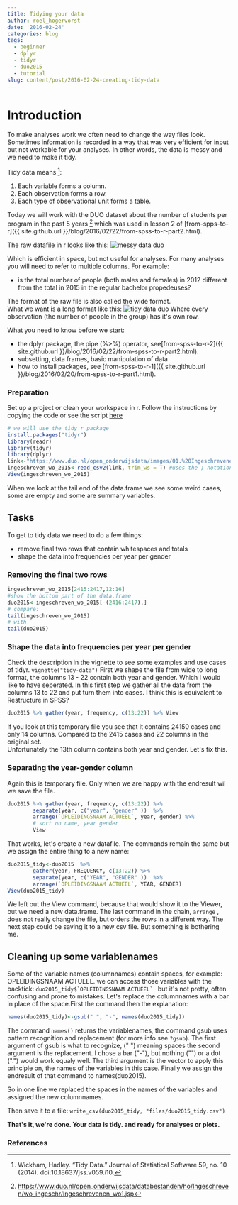 ```yaml
---
title: Tidying your data
author: roel_hogervorst
date: '2016-02-24'
categories: blog
tags:
  - beginner
  - dplyr
  - tidyr
  - duo2015
  - tutorial
slug: content/post/2016-02-24-creating-tidy-data
---
```


# Introduction

To make analyses work we often need to change the way files look.
Sometimes information is recorded in a way that was very efficient for input but not workable for your analyses. In other words, the data is messy and we need to
make it tidy.

Tidy data means [^1]:

1. Each variable forms a column.
2. Each observation forms a row.
3. Each type of observational unit forms a table.

Today we will work with the DUO dataset about the number of students per program in the past 5 years [^2] which was used in lesson 2 of [from-spps-to-r]({{ site.github.url }}/blog/2016/02/22/from-spss-to-r-part2.html).

The raw datafile in r looks like this:
![messy data duo](/cleancode/img/tidy-duo-before.PNG)

Which is efficient in space, but not useful for analyses. For many analyses you will need to refer to multiple columns. For example:

-  is the total number of people (both males and females) in 2012 different from the total in 2015 in the regular bachelor propedeuses? 

The format of the raw file is  also called the wide format.  
What we want is a long format like this:
![tidy data duo](/img/tidy-duo-endresult.PNG)
Where every observation (the number of people in the group) has it's own row.

 
What you need to know before we start:

- the dplyr package, the pipe (%>%) operator, see[from-spss-to-r-2]({{ site.github.url }}/blog/2016/02/22/from-spss-to-r-part2.html).
- subsetting, data frames, basic manipulation of data 
- how to install packages, see [from-spss-to-r-1]({{ site.github.url }}/blog/2016/02/20/from-spss-to-r-part1.html).


### Preparation
Set up a project or clean your workspace in r. Follow the instructions by copying the code or see the script [here](https://github.com/RMHogervorst/cleancodeexamples/blob/master/scripts/tidyr-on-duo-data.R)

```r
# we will use the tidy r package
install.packages("tidyr")
library(readr)
library(tidyr) 
library(dplyr)
link<-"https://www.duo.nl/open_onderwijsdata/images/01.%20Ingeschrevenen%20wo-2015.csv"
ingeschreven_wo_2015<-read_csv2(link, trim_ws = T) #uses the ; notation therefore csv2
View(ingeschreven_wo_2015)
```
When we look at the tail end of the data.frame we see some weird cases, some are empty and some are  summary variables.

## Tasks
To get to tidy data we need to do a few things:

* remove final two rows that contain whitespaces and totals
* shape the data into frequencies per year per gender

### Removing the final two rows
```r
ingeschreven_wo_2015[2415:2417,12:16]  
#show the bottom part of the data.frame 
duo2015<-ingeschreven_wo_2015[-(2416:2417),]
# compare:
tail(ingeschreven_wo_2015)
# with
tail(duo2015)
```

### Shape the data into frequencies per year per gender

Check the description in the vignette to see some examples and use cases of tidyr.  `vignette("tidy-data")`
First we shape the file from  wide to long format, the columns 13 - 22
contain both year and gender. Which I would like to have seperated.
In this first step we gather all the data from the columns 13 to 22
and put turn them into cases.
I think this is equivalent to Restructure in SPSS?

```r
duo2015 %>% gather(year, frequency, c(13:22)) %>% View
```
If you look at this temporary file you see that it contains 24150 cases  and only 14 columns. Compared to the 2415 cases and 22 columns in the original set.  
Unfortunately the 13th column contains both year and gender. Let's fix this.

### Separating the year-gender column
Again this is temporary file. Only when we are happy with the endresult wil we save the file.

```r
duo2015 %>% gather(year, frequency, c(13:22)) %>% 
        separate(year, c("year", "gender" ))  %>%
        arrange(`OPLEIDINGSNAAM ACTUEEL`, year, gender) %>%  
		# sort on name, year gender
        View 
```
That works, let's create a new datafile. The commands remain the same but we assign the entire thing to a new name:

```r
duo2015_tidy<-duo2015  %>% 
        gather(year, FREQUENCY, c(13:22)) %>% 
        separate(year, c("YEAR", "GENDER" ))  %>%
        arrange(`OPLEIDINGSNAAM ACTUEEL`, YEAR, GENDER)
View(duo2015_tidy)
```
We left out the View command, because that would show it to the Viewer, but we need a new data.frame. The last command in the chain, `arrange` , does not really change the file, but orders the rows in a different way.
The next step could be saving it to a new csv file. But something is bothering me. 

## Cleaning up some variablenames
Some of the variable names (columnnames) contain spaces, for example: OPLEIDINGSNAAM ACTUEEL. we can access those variables with the backtick: ``duo2015_tidy$`OPLEIDINGSNAAM ACTUEEL` ``  but it's not pretty, often confusing and prone to mistakes. Let's replace the columnnames with a bar in place of the space.First the command then the explanation:
```r
names(duo2015_tidy)<-gsub(" ", "-", names(duo2015_tidy))
```
The command `names()`  returns the variablenames, the command gsub uses pattern recognition and  replacement (for more info see `?gsub`).
The first argument of gsub is what to recognize, (" ") meaning spaces
the second argument is the replacement. I chose a bar ("-"), but nothing ("") or a dot (".") would work equaly well.
The third argument is the vector to apply this principle on, the names of the variables in this case. Finally we assign the endresult of that command to names(duo2015). 

So in one line we replaced the spaces in the names of the variables and assigned the new columnnames.

Then save it to a file:
`write_csv(duo2015_tidy, "files/duo2015_tidy.csv")`

**That's it, we're done. Your data is tidy. and ready for analyses or plots.**

### References

[^1]: Wickham, Hadley. “Tidy Data.” Journal of Statistical Software 59, no. 10 (2014). doi:10.18637/jss.v059.i10.
[^2]: <https://www.duo.nl/open_onderwijsdata/databestanden/ho/Ingeschreven/wo_ingeschr/Ingeschrevenen_wo1.jsp>

